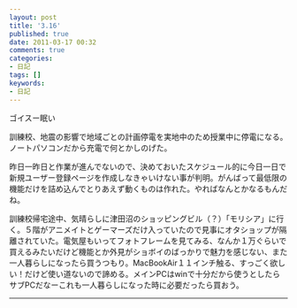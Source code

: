 ```yaml
---
layout: post
title: '3.16'
published: true
date: 2011-03-17 00:32
comments: true
categories:
- 日記
tags: []
keywords:
- 日記
---
```

ゴイスー眠い

訓練校、地震の影響で地域ごとの計画停電を実地中のため授業中に停電になる。ノートパソコンだから充電で何とかしのげた。

昨日一昨日と作業が進んでないので、決めておいたスケジュール的に今日一日で新規ユーザー登録ページを作成しなきゃいけない事が判明。がんばって最低限の機能だけを詰め込んでとりあえず動くものは作れた。やればなんとかなるもんだね。

訓練校帰宅途中、気晴らしに津田沼のショッピングビル（？）「モリシア」に行く。５階がアニメイトとゲーマーズだけ入っていたので見事にオタショップが隔離されていた。電気屋もいってフォトフレームを見てみる、なんか１万ぐらいで買えるみたいだけど機能とか外見がショボイのばっかりで魅力を感じない、また一人暮らしになったら買うつもり。MacBookAir１１インチ触る、すっごく欲しい！だけど使い道ないので諦める。メインPCはwinで十分だから使うとしたらサブPCだなーこれも一人暮らしになった時に必要だったら買おう。

---

